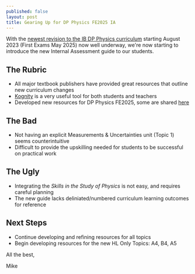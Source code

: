 ```yaml
---
published: false
layout: post
title: Gearing Up for DP Physics FE2025 IA
---
```

With the [newest revision to the IB DP Physics curriculum](https://www.ibo.org/university-admission/latest-curriculum-updates/physics-updates/) starting August 2023 (First Exams May 2025) now well underway, we're now starting to introduce the new Internal Assessment guide to our students.

## The Rubric
- All major textbook publishers have provided great resources that outline new curriculum changes
- [Kognity](https://kognity.com/) is a very useful tool for both students and teachers
- Developed new resources for DP Physics FE2025, some are shared [here](/physics_dp_2025)

## The Bad
- Not having an explicit Measurements & Uncertainties unit (Topic 1) seems counterintuitive
- Difficult to provide the upskilling needed for students to be successful on practical work

## The Ugly
- Integrating the _Skills in the Study of Physics_ is not easy, and requires careful planning
- The new guide lacks deliniated/numbered curriculum learning outcomes for reference

## Next Steps
- Continue developing and refining resources for all topics
- Begin developing resources for the new HL Only Topics: A4, B4, A5


All the best,

Mike

